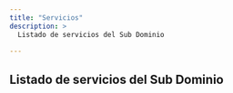 ```yaml
---
title: "Servicios"
description: >
  Listado de servicios del Sub Dominio
  
---
```

## Listado de servicios del Sub Dominio